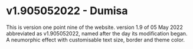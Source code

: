 # v1.905052022 - Dumisa
This is version one point nine of the website. version 1.9 of 05 May 2022 abbreviated as v1.905052022, named after the day its modification began. A neumorphic effect with customisable text size, border and theme color.